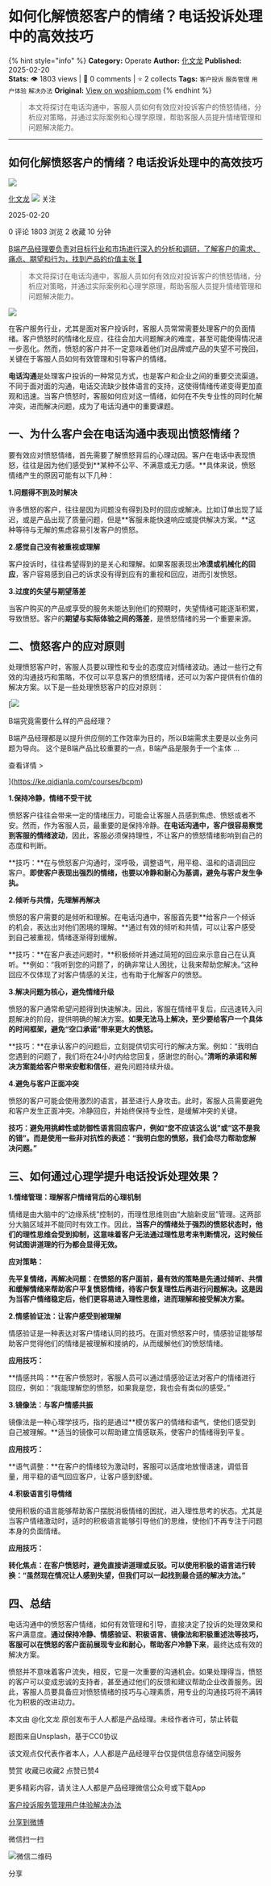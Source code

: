 # 如何化解愤怒客户的情绪？电话投诉处理中的高效技巧
{% hint style="info" %}
**Category:** Operate
**Author:** [化文龙](https://www.woshipm.com/u/285936)
**Published:** 2025-02-20  
**Stats:** 👁️ 1803 views | 💬 0 comments | ⭐ 2 collects
**Tags:** `客户投诉` `服务管理` `用户体验` `解决办法`
**Original:** [View on woshipm.com](https://www.woshipm.com/operate/6181620.html)
{% endhint %}
> 本文将探讨在电话沟通中，客服人员如何有效应对投诉客户的愤怒情绪，分析应对策略，并通过实际案例和心理学原理，帮助客服人员提升情绪管理和问题解决能力。

---

## 如何化解愤怒客户的情绪？电话投诉处理中的高效技巧

[![](https://static.woshipm.com/view/woshipm_api_def_20250117141911_4838.jpg?imageView2/1/w/72/h/72/q/100)](https://www.woshipm.com/u/285936)

[化文龙](https://www.woshipm.com/u/285936) ![](https://static.woshipm.com/tag/1101_1@2x.png) 关注

2025-02-20

0 评论 1803 浏览 2 收藏 10 分钟

[B端产品经理要负责对目标行业和市场进行深入的分析和调研，了解客户的需求、痛点、期望和行为，找到产品的价值主张 🔗](https://ke.qidianla.com/courses/bcpm)

> 本文将探讨在电话沟通中，客服人员如何有效应对投诉客户的愤怒情绪，分析应对策略，并通过实际案例和心理学原理，帮助客服人员提升情绪管理和问题解决能力。

![](https://image.woshipm.com/2025/02/08/46a29ab8-e5c9-11ef-a93a-00163e09d72f.png)

在客户服务行业，尤其是面对客户投诉时，客服人员常常需要处理客户的负面情绪。客户愤怒时的情绪化反应，往往会加大问题解决的难度，甚至可能使得情况进一步恶化。然而，愤怒的客户并不一定意味着他们对品牌或产品的失望不可挽回，关键在于客服人员如何有效管理和引导客户的情绪。

**电话沟通**是处理客户投诉的一种常见方式，也是客户和企业之间的重要交流渠道。不同于面对面的沟通，电话交流缺少肢体语言的支持，这使得情绪传递变得更加直观和迅速。当客户愤怒时，客服如何应对这一情绪，如何在不失专业性的同时化解冲突，进而解决问题，成为了电话沟通中的重要课题。

## 一、为什么客户会在电话沟通中表现出愤怒情绪？

要有效应对愤怒情绪，首先需要了解愤怒背后的心理动因。客户在电话中表现愤怒，往往是因为他们感受到**某种不公平、不满意或无力感。**具体来说，愤怒情绪产生的原因可能有以下几种：

**1.问题得不到及时解决**

许多愤怒的客户，往往是因为问题没有得到及时的回应或解决。比如订单出现了延迟，或是产品出现了质量问题，但是**客服未能快速响应或提供解决方案。**这种等待与无解的焦虑容易引发客户的愤怒。

**2.感觉自己没有被重视或理解**

客户投诉时，往往希望得到的是关心和理解。如果客服表现出**冷漠或机械化的回应**，客户容易感到自己的诉求没有得到应有的重视和回应，进而引发愤怒。

**3.过度的失望与期望落差**

当客户购买的产品或享受的服务未能达到他们的预期时，失望情绪可能逐渐积累，导致愤怒。客户的**期望与实际体验之间的落差**，是愤怒情绪的另一个重要来源。

## 二、愤怒客户的应对原则

处理愤怒客户时，客服人员要以理性和专业的态度应对情绪波动。通过一些行之有效的沟通技巧和策略，不仅可以平息客户的愤怒情绪，还可以为客户提供有价值的解决方案。以下是一些处理愤怒客户的应对原则：

[![](https://image.woshipm.com/2023/08/02/f7cafd68-30e3-11ee-9da3-00163e0b5ff3.png)

B端究竟需要什么样的产品经理？

B端产品经理都是以提升供应侧的工作效率为目的，所以B端需求主要是以业务问题为导向。 这个是B端产品比较重要的一点，B端产品是服务于一个主体 ...

查看详情 >

](https://ke.qidianla.com/courses/bcpm)

**1.保持冷静，情绪不受干扰**

愤怒客户往往会带来一定的情绪压力，可能会让客服人员感到焦虑、愤怒或者不安。然而，作为客服人员，最重要的是保持冷静。**在电话沟通中，客户很容易察觉到客服的情绪波动**，因此，客服必须保持理性，不让客户的愤怒情绪影响到自己的态度和判断。

**技巧：**在与愤怒客户沟通时，深呼吸，调整语气，用平稳、温和的语调回应客户。**即使客户表现出强烈的情绪，也要以冷静和耐心为基调，避免与客户发生争执。**

**2.倾听与共情，先理解再解决**

愤怒的客户需要的是倾听和理解。在电话沟通中，客服首先要**给客户一个倾诉的机会，表达出对他们困境的理解。**通过有效的倾听和共情，可以让客户感受到自己被重视，情绪逐渐得到缓解。

**技巧：**在客户表述问题时，**积极倾听并通过简短的回应来示意自己在认真听。**例如：“我听到您的问题了，的确非常让人困扰，让我来帮助您解决。”这种回应不仅体现了对客户情感的关注，也有助于化解客户的愤怒。

**3.解决问题为核心，避免情绪升级**

愤怒的客户通常希望问题得到快速解决。因此，客服在情绪平复后，应迅速转入问题解决的阶段，提供明确的解决方案。**如果无法马上解决，至少要给客户一个具体的时间框架，避免“空口承诺”带来更大的愤怒。**

**技巧：**在承认客户的问题后，立刻提供切实可行的解决方案。例如：“我明白您遇到的问题了，我们将在24小时内给您回复，感谢您的耐心。”**清晰的承诺和解决方案能给客户带来安慰和信任**，避免问题持续升级。

**4.避免与客户正面冲突**

愤怒的客户可能会使用激烈的语言，甚至进行人身攻击。此时，客服人员需要避免和客户发生正面冲突。冷静回应，并始终保持专业性，是缓解冲突的关键。

**技巧：避免用挑衅性或防御性语言回应客户，例如“您不应该这么说”或“这不是我的错”。而是使用一些非对抗性的表述：“我明白您的愤怒，我们会尽力帮助您解决问题。”**

## 三、如何通过心理学提升电话投诉处理效果？

**1.情绪管理：理解客户情绪背后的心理机制**

情绪是由大脑中的“边缘系统”控制的，而理性思维则由“大脑新皮层”管理。这两部分大脑区域并不能同时有效工作。因此，**当客户的情绪处于强烈的愤怒状态时，他们的理性思维会受到抑制，这意味着客户无法通过理性思考来判断情况，这时候任何试图讲道理的行为都会显得无效。**

**应对策略：**

**先平复情绪，再解决问题：**在愤怒的客户面前，最有效的策略是先通过倾听、共情和缓解情绪来帮助客户平复愤怒情绪，待客户恢复理性后再进行问题解决。这是因为**当客户情绪稳定后，他们更容易进入理性思维，进而理解和接受解决方案。**

**2.情感验证法：让客户感受到被理解**

情感验证是一种表达对客户情绪认同的技巧。在面对愤怒客户时，情感验证能够帮助客户觉得他们的情绪是被理解和接纳的，从而缓解他们的愤怒情绪。

**应用技巧：**

**情感共鸣：**在客户愤怒时，客服人员可以通过情感验证法对客户的情绪进行回应，例如：“我能理解您的愤怒，如果我是您，我也会有类似的感受。”

**3.镜像法：与客户情感共振**

镜像法是一种心理学技巧，指的是通过**模仿客户的情绪和语气，使他们感受到自己被理解。**适当的镜像可以帮助建立情感联系，使客户的情绪得到平复。

**应用技巧：**

**语气调整：**在客户的情绪较为激动时，客服可以适度地放慢语速，调低音量，用平稳的语气回应客户，让客户感到舒缓。

**4.积极语言引导情绪**

使用积极的语言能够帮助客户摆脱消极情绪的困扰，进入理性思考的状态。尤其是当客户情绪激动时，适时的积极语言能够引导他们的思维，使他们不再专注于问题本身的负面情绪。

**应用技巧：**

**转化焦点：在客户愤怒时，避免直接讲道理或反驳。可以使用积极的语言进行转换：“虽然现在情况让人感到失望，但我们可以一起找到最合适的解决方法。”**

## 四、总结

电话沟通中的愤怒客户情绪，如何有效管理和引导，直接决定了投诉的处理效果和客户满意度。**通过保持冷静、情感验证、积极语言、镜像法和积极重述法等技巧，客服可以在愤怒的客户面前展现专业和耐心，帮助客户冷静下来**，最终达成有效的解决方案。

愤怒并不意味着客户流失，相反，它是一次重要的沟通机会。如果处理得当，愤怒的客户可以变成忠诚的支持者，甚至通过他们的反馈和建议帮助企业改善服务。因此，客服人员要具备应对愤怒情绪的技巧与心理素质，用专业的沟通技巧将不满转化为积极的改进动力。

本文由 @化文龙 原创发布于人人都是产品经理。未经作者许可，禁止转载

题图来自Unsplash，基于CC0协议

该文观点仅代表作者本人，人人都是产品经理平台仅提供信息存储空间服务

赞赏 收藏已收藏2 点赞已赞4

更多精彩内容，请关注人人都是产品经理微信公众号或下载App

[客户投诉](https://www.woshipm.com/tag/%e5%ae%a2%e6%88%b7%e6%8a%95%e8%af%89)[服务管理](https://www.woshipm.com/tag/%e6%9c%8d%e5%8a%a1%e7%ae%a1%e7%90%86)[用户体验](https://www.woshipm.com/tag/ue)[解决办法](https://www.woshipm.com/tag/%e8%a7%a3%e5%86%b3%e5%8a%9e%e6%b3%95)

[分享到微博](https://service.weibo.com/share/share.php?appkey=2775287854&title=如何化解愤怒客户的情绪？电话投诉处理中的高效技巧&url=https://www.woshipm.com/operate/6181620.html&pic=https://image.woshipm.com/2025/02/08/46a29ab8-e5c9-11ef-a93a-00163e09d72f.png)

微信扫一扫

![微信二维码](https://api.pwmqr.com/qrcode/create/?url=https://www.woshipm.com/operate/6181620.html)

分享